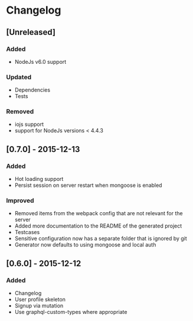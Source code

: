# Changelog

## [Unreleased]
### Added
- NodeJs v6.0 support

### Updated
- Dependencies
- Tests

### Removed
- iojs support
- support for NodeJs versions < 4.4.3

## [0.7.0] - 2015-12-13
### Added
- Hot loading support
- Persist session on server restart when mongoose is enabled

### Improved
- Removed items from the webpack config that are not relevant for the server
- Added more documentation to the README of the generated project
- Testcases
- Sensitive configuration now has a separate folder that is ignored by git
- Generator now defaults to using mongoose and local auth

## [0.6.0] - 2015-12-12
### Added
- Changelog
- User profile skeleton
- Signup via mutation
- Use graphql-custom-types where appropriate
